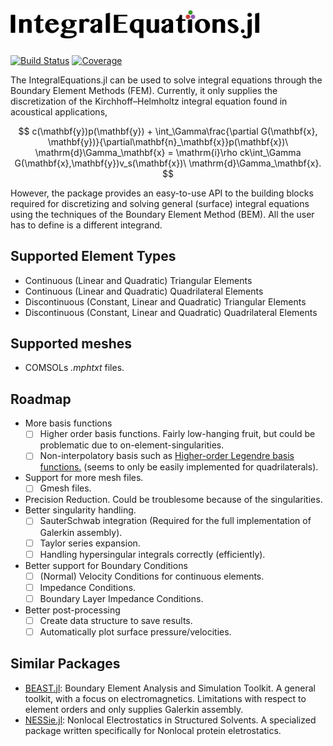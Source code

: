 # <img src="integral_equations.png" alt="drawing" width="400"/>

[![Build Status](https://github.com/mipals/IntegralEquations.jl/actions/workflows/CI.yml/badge.svg?branch=main)](https://github.com/mipals/IntegralEquations.jl/actions/workflows/CI.yml?query=branch%3Amain)
[![Coverage](https://codecov.io/gh/mipals/IntegralEquations.jl/branch/main/graph/badge.svg)](https://codecov.io/gh/mipals/IntegralEquations.jl)

The IntegralEquations.jl can be used to solve integral equations through the Boundary Element Methods (FEM). Currently, it only supplies the discretization of the Kirchhoff–Helmholtz integral equation found in acoustical applications,

$$
c(\mathbf{y})p(\mathbf{y}) + \int_\Gamma\frac{\partial G(\mathbf{x}, \mathbf{y})}{\partial\mathbf{n}_\mathbf{x}}p(\mathbf{x})\ \mathrm{d}\Gamma_\mathbf{x} = \mathrm{i}\rho ck\int_\Gamma G(\mathbf{x},\mathbf{y})v_s(\mathbf{x})\ \mathrm{d}\Gamma_\mathbf{x}.
$$

However, the package provides an easy-to-use API to the building blocks required for discretizing and solving general (surface) integral equations using the techniques of the Boundary Element Method (BEM). All the user has to define is a different integrand. 

## Supported Element Types
* Continuous (Linear and Quadratic) Triangular Elements
* Continuous (Linear and Quadratic) Quadrilateral Elements
* Discontinuous (Constant, Linear and Quadratic) Triangular Elements
* Discontinuous (Constant, Linear and Quadratic) Quadrilateral Elements

## Supported meshes
* COMSOLs *.mphtxt* files. 

## Roadmap
* More basis functions
    - [ ] Higher order basis functions. Fairly low-hanging fruit, but could be problematic due to on-element-singularities.
    - [ ] Non-interpolatory basis such as [Higher-order Legendre basis functions.](https://ieeexplore.ieee.org/document/1353496) (seems to only be easily implemented for quadrilaterals).
* Support for more mesh files. 
    - [ ] Gmesh files.
* Precision Reduction. Could be troublesome because of the singularities.
* Better singularity handling.
    - [ ] SauterSchwab integration (Required for the full implementation of Galerkin assembly).
    - [ ] Taylor series expansion.
    - [ ] Handling hypersingular integrals correctly (efficiently).
* Better support for Boundary Conditions 
    - [ ] (Normal) Velocity Conditions for continuous elements.
    - [ ] Impedance Conditions.
    - [ ] Boundary Layer Impedance Conditions.
* Better post-processing 
    - [ ] Create data structure to save results.
    - [ ] Automatically plot surface pressure/velocities.

## Similar Packages
* [BEAST.jl](https://github.com/krcools/BEAST.jl): Boundary Element Analysis and Simulation Toolkit. A general toolkit, with a focus on electromagnetics. Limitations with respect to element orders and only supplies Galerkin assembly. 
* [NESSie.jl](https://github.com/tkemmer/NESSie.jl): Nonlocal Electrostatics in Structured Solvents. A specialized package written specifically for Nonlocal protein eletrostatics. 
